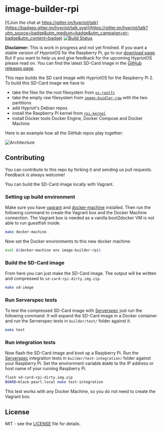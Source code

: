 # image-builder-rpi
[![Join the chat at https://gitter.im/hypriot/talk](https://badges.gitter.im/hypriot/talk.svg)](https://gitter.im/hypriot/talk?utm_source=badge&utm_medium=badge&utm_campaign=pr-badge&utm_content=badge)
[![Build Status](https://travis-ci.org/hypriot/image-builder-rpi.svg)](https://travis-ci.org/hypriot/image-builder-rpi)

**Disclaimer:** This is work in progress and not yet finished. If you want a stable version of HypriotOS for the Raspberry Pi, go to our [download page](http://blog.hypriot.com/downloads/). But if you want to help us and give feedback for the upcoming HypriotOS please read on. You can find the latest SD-Card image in the [GitHub releases page](https://github.com/hypriot/image-builder-rpi/releases).

This repo builds the SD card image with HypriotOS for the Raspberry Pi 2. To build this SD-Card image we have to

 * take the files for the root filesystem from [`os-rootfs`](https://github.com/hypriot/os-rootfs)
 * take the empty raw filesystem from [`image-buidler-raw`](https://github.com/hypriot/image-builder-raw) with the two partitions
 * add Hypriot's Debian repos
 * install the Raspberry Pi kernel from [`rpi-kernel`](https://github.com/hypriot/rpi-kernel)
 * install Docker tools Docker Engine, Docker Compose and Docker Machine

Here is an example how all the GitHub repos play together:

![Architecture](http://blog.hypriot.com/images/hypriotos-xxx/hypriotos_buildpipeline.jpg)

## Contributing

You can contribute to this repo by forking it and sending us pull requests. Feedback is always welcome!

You can build the SD-Card image locally with Vagrant.

### Setting up build environment
Make sure you have [vagrant](https://docs.vagrantup.com/v2/installation/) and [docker-machine](https://docs.docker.com/machine/install-machine/) installed. Then run the following command to create the Vagrant box and the Docker Machine connection. The Vagrant box is needed as a vanilla boot2docker VM is not able to run guestfish inside.

```bash
make docker-machine
```

Now set the Docker environments to this new docker machine:

```bash
eval $(docker-machine env image-builder-rpi)
```

### Build the SD-Card image

From here you can just make the SD-Card image. The output will be written and compressed to `sd-card-rpi-dirty.img.zip`.

```bash
make sd-image
```

### Run Serverspec tests

To test the compressed SD-Card image with [Serverspec](http://serverspec.org) just run the following command. It will expand the SD-Card image in a Docker container and run the Serverspec tests in `builder/test/` folder against it.

```bash
make test
```

### Run integration tests

Now flash the SD-Card image and boot up a Raspberry Pi. Run the [Serverspec](http://serverspec.org) integration tests in `builder/test-integration/` folder against your Raspberry Pi. Set the environment variable `BOARD` to the IP address or host name of your running Raspberry Pi.

```bash
flash sd-card-rpi-dirty.img.zip
BOARD=black-pearl.local make test-integration
```

This test works with any Docker Machine, so you do not need to create the Vagrant box.

## License

MIT - see the [LICENSE](./LICENSE) file for details.

